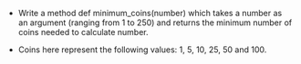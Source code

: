 * Write a method def minimum_coins(number) which takes a number as an argument (ranging from 1 to 250) and returns the minimum number of coins needed to calculate number.

* Coins here represent the following values: 1, 5, 10, 25, 50 and 100.
